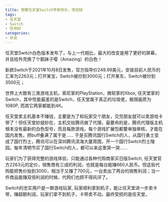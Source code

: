 ```yaml
---
title: 想要任天堂Switch带来快乐，得加钱
tags: 
- 任天堂
- Switch
- 任地狱
categories:
- 杂谈
---
```




任天堂Switch白色版本发布了，与上一代相比，最大的改变是用了更好的屏幕，并且给外壳换了个鹅妹子嘤（Amazing）的白色！

新款Switch于2021年10月8日发售，官方指导价249.99美元，安装目前人民币的汇率为2263元；打开某宝，Switch被炒到3000元；打开某东，Switch被炒到3500元；

世界上大致有三类游戏主机，索尼家的PlayStation，微软家的Xbox, 任天堂家的Switch，其中性能最差的是Switch，任天堂属于真正的垃圾佬，极限画质为1080P, 而其它两家都能到4K。

任天堂卖主机基本不赚钱，主要是为了和玩家交个朋友，交完朋友就可以卖游戏卡带了！但任天堂妙就妙在，主机交给腾讯做了代理，最要命的是，腾讯代理版主机根本没有最新的白色型号，而且每款游戏，每个游戏扩展包都要单独审核，才能在国内发售。把buff叠满了属于是…… 于是买腾讯国行Switch的人，从国行勇士变成了国行烈士，腾讯可以在深圳腾讯滨海大厦周围，开一个国行Switch烈士陵园，每年清明节买了国行Switch的人，都可以来这里哭一哭……

玩家们为了获得完整的游戏体验，只能通过各种代购商家买日版Switch, 任天堂官方2263元的定价，销售商有三成的利润，也就是每台能赚660人民币。但这些代购能把售价抬到3000，相当于又赚了700元，一台卖出了两台的销售利润；当一件商品能赚双倍利润的时候，代购们也顾不得风评了。

Switch的忠实用户是一群游戏玩家, 玩家顺利拿到机子，能让任天堂进一步卖卡带，赚超额利润，玩家们拿不到机子，卡带卖不动，最终受损的是任天堂。